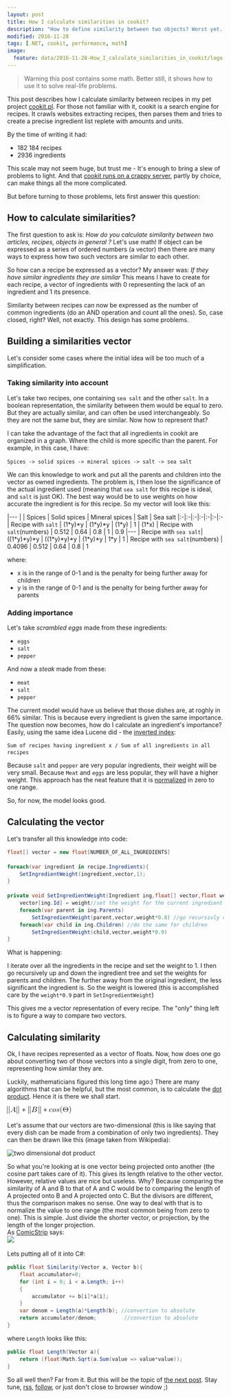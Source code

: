 ```yaml
---
layout: post
title: How I calculate similarities in cookit? 
description: "How to define similarity between two objects? Worst yet. How to calculate it. This post describes the modeling process for defining similarity between recipes."
modified: 2016-11-28
tags: [.NET, cookit, performance, math]
image:
  feature: data/2016-11-28-How_I_calculate_similarities_in_cookit/logo.jpg
---
```

> Warning this post contains some math. Better still, it shows how to use it to solve real-life problems. 

This post describes how I calculate similarity between recipes in my pet project [cookit.pl](http://cookit.pl). For those not familiar with it, cookit is a search engine for recipes. It crawls websites extracting recipes, then parses them and tries to create a precise ingredient list replete with amounts and units.

By the time of writing it had:

- 182 184 recipes 
- 2936 ingredients

This scale may not seem huge, but trust me - It's enough to bring a slew of problems to light. And that [cookit runs on a crappy server](http://indexoutofrange.com/The-importance-of-running-on-crapp/), partly by choice, can make things all the more complicated.

But before turning to those problems, lets first answer this question: 
<!--MORE-->

## How to calculate similarities?

The first question to ask is: 
    *How do you calculate similarity between two articles, recipes, objects in general ?* 
Let's use math! If object can be expressed as a series of ordered numbers (a vector) then there are many ways to express how two such vectors are similar to each other.

So how can a recipe be expressed as a vector? My answer was: 
    *If they have similar ingredients they are similar*
This means I have to create for each recipe, a vector of ingredients with 0 representing the lack of an ingredient and 1 its presence.  

Similarity between recipes can now be expressed as the number of common ingredients (do an AND operation and count all the ones). So, case closed, right? Well, not exactly. This design has some problems.

## Building a similarities vector

Let's consider some cases where the initial idea will be too much of a simplification.

### Taking similarity into account

Let's take two recipes, one containing `sea salt` and the other `salt`. In a boolean representation, the similarity between them would be equal  to zero. But they are actually similar, and can often be used interchangeably. So they are not the same but, they are similar. Now how to represent that?

I can take the advantage of the fact that all ingredients in cookit are organized in a graph. Where the child is more specific than the parent. For example, in this case, I have:

`Spices -> solid spices -> mineral spices -> salt -> sea salt`

We can this knowledge to work and put all the parents and children into the vector as owned ingredients. The problem is, I then lose the significance of the actual ingredient used (meaning that `sea salt` for this recipe is ideal, and `salt` is just OK). The best way would be to use weights on how accurate the ingredient is for this recipe. So my vector will look like this:

|---
| | Spices | Solid spices | Mineral spices | Salt | Sea salt
|:-|:-|:-|:-|:-|:-|:-
| Recipe with `salt` | (1\*y)\*y | (1\*y)\*y | (1\*y) | 1 | (1\*x)
| Recipe with `salt`(numbers) | 0.512 | 0.64 | 0.8 | 1 | 0.9
|---
| Recipe with `sea salt`| ((1\*y)\*y)\*y | ((1\*y)\*y)\*y | (1\*y)\*y | 1\*y | 1
| Recipe with `sea salt`(numbers) | 0.4096 | 0.512 | 0.64 | 0.8 | 1

where:

 - x is in the range of 0-1 and is the penalty for being further away for children 
 - y is in the range of 0-1 and is the penalty for being further away for parents

### Adding importance

Let's take *scrambled eggs* made from these ingredients:

- `eggs`
- `salt` 
- `pepper`

And now a *steak* made from these: 

- `meat`
- `salt` 
- `pepper` 

The current model would have us believe that those dishes are, at roghly in 66% similar. This is because every ingredient is given the same importance. The question now becomes, how do I calculate an ingredient's importance? Easily, using the same idea Lucene did - the [inverted index](https://en.wikipedia.org/wiki/Inverted_index):

```
Sum of recipes having ingredient x / Sum of all ingredients in all recipes
```

Because `salt` and `pepper` are very popular ingredients, their weight will be very small. Because `Meat` and `eggs` are less popular, they will have a higher weight. This approach has the neat feature that it is [normalized](https://en.wikipedia.org/wiki/Normalization_(statistics)) in zero to one range. 

So, for now, the model looks good.

## Calculating the vector
 
Let's transfer all this knowledge into code:

```csharp
float[] vector = new float[NUMBER_OF_ALL_INGREDIENTS]
 
foreach(var ingredient in recipe.Ingredients){
    SetIngredientWeight(ingredient,vector,1);
}

private void SetIngredientWeight(Ingredient ing,float[] vector,float weight){
    vector[ing.Id] = weight//set the weight for the current ingredient
    foreach(var parent in ing.Parents)
        SetIngredientWeight(parent,vector,weight*0.8) //go recursivly over each parent and add them with smaller weight
    foreach(var child in ing.Children) //do the same for children
        SetIngredientWeight(child,vector,weight*0.9)
}
```
What is happening:

I iterate over all the ingredients in the recipe and set the weight to 1. I then go recursively up and down the ingredient tree and set the weights for parents and children. The further away from the original ingredient, the less significant the ingredient is. So the weight is lowered (this is accomplished care by the `weight*0.9` part in `SetIngredientWeight`)

This gives me a vector representation of every recipe. The "only" thing left is to figure a way to compare two vectors.

## Calculating similarity

Ok, I have recipes represented as a vector of floats. Now, how does one go about converting two of those vectors into a single digit, from zero to one, representing how similar they are.
  
Luckily, mathematicians figured this long time ago:) There are many algorithms that can be helpful, but the most common, is to calculate the [dot product](https://en.wikipedia.org/wiki/Dot_product). Hence it is there we shall start.
 
![dot product](/data/2016-11-28-How_I_calculate_similarities_in_cookit/dot_product.gif)

Let's assume that our vectors are two-dimensional (this is like saying that every dish can be made from a combination of only two ingredients). They can then be drawn like this (image taken from Wikipedia):

![two dimensional dot product](https://upload.wikimedia.org/wikipedia/commons/thumb/3/3e/Dot_Product.svg/220px-Dot_Product.svg.png)

So what you're looking at is one vector being projected onto another (the cosine part takes care of it). This gives its length relative to the other vector. However, relative values are nice but useless. Why? Because comparing the similarity of A and B to that of A and C would be to comparing the length of A projected onto B and A projected onto C. But the divisors are different, thus the comparison makes no sense. One way to deal with that is to normalize the value to one range (the most common being from zero to one). This is simple. Just divide the shorter vector, or projection, by the length of the longer projection. <br/>
As [ComicStrip](http://www.commitstrip.com/) says:<br/>
![](http://www.commitstrip.com/wp-content/uploads/2016/08/Strip-Les-specs-cest-du-code-650-finalenglish.jpg)

Lets putting all of it into C#:

```csharp
public float Similarity(Vector a, Vector b){    
    float accumulator=0;
    for (int i = 0; i < a.Length; i++)
    {
        accumulator += b[i]*a[i];
    }
    var denom = Length(a)*Length(b); //convertion to absolute 
    return accumulator/denom;         //convertion to absolute    
}    
```

where `Length` looks like this:

```csharp
public float Length(Vector a){    
    return (float)Math.Sqrt(a.Sum(value => value*value));
}
```

So all well then? Far from it. But this will be the topic of [the next post](http://indexoutofrange.com/How-to-calculate-17-billion-similarities/). Stay tune, [rss](http://indexoutofrange.com/feed.xml), [follow](https://twitter.com/maklipsa), or just don't close to browser window ;)